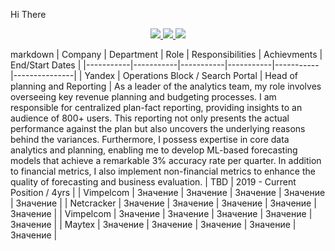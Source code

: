 Hi There

<p align='center'>
   <a href="linkedin.com/in/alexander-saltykov-04572376">
       <img src="https://img.shields.io/badge/linkedin-%230077B5.svg?&style=for-the-badge&logo=linkedin&logoColor=white"/>
   </a>
   <a href="[@alex_saltykov](http://t-do.ru/alex_saltykov)">
       <img src="https://img.shields.io/badge/Telegram-2CA5E0?style=for-the-badge&logo=telegram&logoColor=white"/>
   </a>
   <a href="a.saltykov.spb@gmail.com">
       <img src="https://img.shields.io/badge/Gmail-D14836?style=for-the-badge&logo=gmail&logoColor=white"/>
   </a>
</p>

markdown
| Company | Department | Role | Responsibilities | Achievments |  End/Start Dates  |
|-----------|-----------|-----------|-----------|-----------|---------------|
| Yandex  | Operations Block / Search Portal  | Head of planning and Reporting  | As a leader of the analytics team, my role involves overseeing key revenue planning and budgeting processes. I am responsible for centralized plan-fact reporting, providing insights to an audience of 800+ users. This reporting not only presents the actual performance against the plan but also uncovers the underlying reasons behind the variances. Furthermore, I possess expertise in core data analytics and planning, enabling me to develop ML-based forecasting models that achieve a remarkable 3% accuracy rate per quarter. In addition to financial metrics, I also implement non-financial metrics to enhance the quality of forecasting and business evaluation.  | TBD  | 2019 - Current Position / 4yrs     |
| Vimpelcom  | Значение  | Значение  | Значение  | Значение  | Значение      |
| Netcracker  | Значение  | Значение  | Значение  | Значение  | Значение      |
| Vimpelcom  | Значение  | Значение  | Значение  | Значение  | Значение      |
| Maytex  | Значение  | Значение  | Значение  | Значение  | Значение      |


